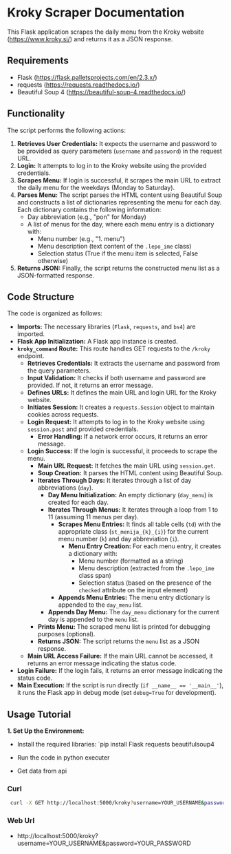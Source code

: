 # Kroky Scraper Documentation

This Flask application scrapes the daily menu from the Kroky website (https://www.kroky.si/) and returns it as a JSON response.

## Requirements

* Flask (https://flask.palletsprojects.com/en/2.3.x/)
* requests (https://requests.readthedocs.io/)
* Beautiful Soup 4 (https://beautiful-soup-4.readthedocs.io/)

## Functionality

The script performs the following actions:

1. **Retrieves User Credentials:** It expects the username and password to be provided as query parameters (`username` and `password`) in the request URL.
2. **Login:** It attempts to log in to the Kroky website using the provided credentials.
3. **Scrapes Menu:** If login is successful, it scrapes the main URL to extract the daily menu for the weekdays (Monday to Saturday).
4. **Parses Menu:** The script parses the HTML content using Beautiful Soup and constructs a list of dictionaries representing the menu for each day. Each dictionary contains the following information:
   - Day abbreviation (e.g., "pon" for Monday)
   - A list of menus for the day, where each menu entry is a dictionary with:
     - Menu number (e.g., "1. menu")
     - Menu description (text content of the `.lepo_ime` class)
     - Selection status (True if the menu item is selected, False otherwise)
5. **Returns JSON:** Finally, the script returns the constructed menu list as a JSON-formatted response.

## Code Structure

The code is organized as follows:

- **Imports:** The necessary libraries (`Flask`, `requests`, and `bs4`) are imported.
- **Flask App Initialization:** A Flask app instance is created.
- **`kroky_command` Route:** This route handles GET requests to the `/kroky` endpoint.
   - **Retrieves Credentials:** It extracts the username and password from the query parameters.
   - **Input Validation:** It checks if both username and password are provided. If not, it returns an error message.
   - **Defines URLs:** It defines the main URL and login URL for the Kroky website.
   - **Initiates Session:** It creates a `requests.Session` object to maintain cookies across requests.
   - **Login Request:** It attempts to log in to the Kroky website using `session.post` and provided credentials.
     - **Error Handling:** If a network error occurs, it returns an error message.
   - **Login Success:** If the login is successful, it proceeds to scrape the menu.
     - **Main URL Request:** It fetches the main URL using `session.get`.
     - **Soup Creation:** It parses the HTML content using Beautiful Soup.
     - **Iterates Through Days:** It iterates through a list of day abbreviations (`day`).
       - **Day Menu Initialization:** An empty dictionary (`day_menu`) is created for each day.
       - **Iterates Through Menus:** It iterates through a loop from 1 to 11 (assuming 11 menus per day).
         - **Scrapes Menu Entries:** It finds all table cells (`td`) with the appropriate class (`st_menija_{k}_{i}`) for the current menu number (`k`) and day abbreviation (`i`).
           - **Menu Entry Creation:** For each menu entry, it creates a dictionary with:
             - Menu number (formatted as a string)
             - Menu description (extracted from the `.lepo_ime` class span)
             - Selection status (based on the presence of the `checked` attribute on the input element)
         - **Appends Menu Entries:** The menu entry dictionary is appended to the `day_menu` list.
       - **Appends Day Menu:** The `day_menu` dictionary for the current day is appended to the `menu` list.
     - **Prints Menu:** The scraped menu list is printed for debugging purposes (optional).
     - **Returns JSON:** The script returns the `menu` list as a JSON response.
   - **Main URL Access Failure:** If the main URL cannot be accessed, it returns an error message indicating the status code.
- **Login Failure:** If the login fails, it returns an error message indicating the status code.
- **Main Execution:** If the script is run directly (`if __name__ == '__main__'`), it runs the Flask app in debug mode (set `debug=True` for development).

## Usage Tutorial

**1. Set Up the Environment:**

   - Install the required libraries: `pip install Flask requests beautifulsoup4

   - Run the code in python executer

   - Get data from api

### Curl
```bash
 curl -X GET http://localhost:5000/kroky?username=YOUR_USERNAME&password=YOUR_PASSWORD
 ```

### Web Url
   - http://localhost:5000/kroky?username=YOUR_USERNAME&password=YOUR_PASSWORD
